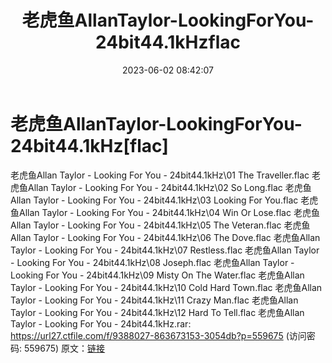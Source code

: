 ﻿---
title: 老虎鱼AllanTaylor-LookingForYou-24bit44.1kHzflac
date: 2023-06-02 08:42:07
categories: 外语音乐
tags: 外语音乐
---
# 老虎鱼AllanTaylor-LookingForYou-24bit44.1kHz[flac]

老虎鱼Allan Taylor - Looking For You -
24bit44.1kHz\01 The Traveller.flac
老虎鱼Allan Taylor - Looking For You - 24bit44.1kHz\02 So
Long.flac
老虎鱼Allan Taylor - Looking For You - 24bit44.1kHz\03 Looking For
You.flac
老虎鱼Allan Taylor - Looking For You - 24bit44.1kHz\04 Win Or
Lose.flac
老虎鱼Allan Taylor - Looking For You - 24bit44.1kHz\05 The
Veteran.flac
老虎鱼Allan Taylor - Looking For You - 24bit44.1kHz\06 The
Dove.flac
老虎鱼Allan Taylor - Looking For You - 24bit44.1kHz\07
Restless.flac
老虎鱼Allan Taylor - Looking For You - 24bit44.1kHz\08
Joseph.flac
老虎鱼Allan Taylor - Looking For You - 24bit44.1kHz\09 Misty On The
Water.flac
老虎鱼Allan Taylor - Looking For You - 24bit44.1kHz\10 Cold Hard
Town.flac
老虎鱼Allan Taylor - Looking For You - 24bit44.1kHz\11 Crazy
Man.flac
老虎鱼Allan Taylor - Looking For You - 24bit44.1kHz\12 Hard To
Tell.flac
老虎鱼Allan Taylor - Looking For You - 24bit44.1kHz.rar: https://url27.ctfile.com/f/9388027-863673153-3054db?p=559675
(访问密码: 559675)
原文：[链接](https://blog.sina.com.cn/s/blog_1647c7e760103125m.html)
